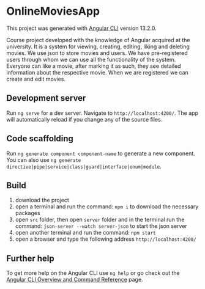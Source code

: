 # OnlineMoviesApp

This project was generated with [Angular CLI](https://github.com/angular/angular-cli) version 13.2.0.

Course project developed with the knowledge of Angular acquired at the university. It is a system for viewing, creating, editing, liking and deleting movies. We use json to store movies and users. We have pre-registered users through whom we can use all the functionality of the system. Everyone can like a movie, after marking it as such, they see detailed information about the respective movie. When we are registered we can create and edit movies. 

## Development server

Run `ng serve` for a dev server. Navigate to `http://localhost:4200/`. The app will automatically reload if you change any of the source files.

## Code scaffolding

Run `ng generate component component-name` to generate a new component. You can also use `ng generate directive|pipe|service|class|guard|interface|enum|module`.

## Build

 1) download the project 
 2) open a terminal and run the command: `npm i` to download the necessary packages 
 3) open `src` folder, then open `server` folder and in the terminal run the command: `json-server --watch server-json` to start the json server 
 4) open another terminal and run the command: `npm start` 
 5) open a browser and type the following address `http://localhost:4200/`


## Further help

To get more help on the Angular CLI use `ng help` or go check out the [Angular CLI Overview and Command Reference](https://angular.io/cli) page.
